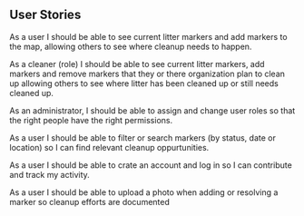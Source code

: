 
## User Stories

As a user I should be able to see current litter markers and add markers to the map, allowing others to see where cleanup needs to happen.

As a cleaner (role) I should be able to see current litter markers, add markers and remove markers that they or there organization plan to clean up allowing others to see where litter has been cleaned up or still needs cleaned up.

As an administrator, I should be able to assign and change user roles so that the right people have the right permissions.

As a user I should be able to filter or search markers (by status, date or location) so I can find relevant cleanup oppurtunities.

As a user I should be able to crate an account and log in so I can contribute and track my activity.

As a user I should be able to upload a photo when adding or resolving a marker so cleanup efforts are documented



